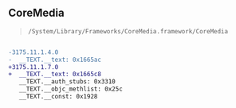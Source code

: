 ## CoreMedia

> `/System/Library/Frameworks/CoreMedia.framework/CoreMedia`

```diff

-3175.11.1.4.0
-  __TEXT.__text: 0x1665ac
+3175.11.1.7.0
+  __TEXT.__text: 0x1665c8
   __TEXT.__auth_stubs: 0x3310
   __TEXT.__objc_methlist: 0x25c
   __TEXT.__const: 0x1928

```
